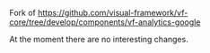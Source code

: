 Fork of https://github.com/visual-framework/vf-core/tree/develop/components/vf-analytics-google

At the moment there are no interesting changes.